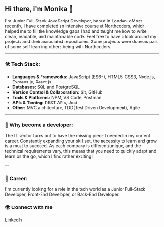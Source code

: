 ## Hi there, i'm Monika 👋

I'm Junior Full-Stack JavaScript Developer, based in London. aMost recently, I have completed an intensive course at Northcoders, which helped me to fill the knowledge gaps I had and taught me how to write clean, readable, and maintainable code. Feel free to have a look around my projects and their associated repositories. Some projects were done as part of some self learning others being with Northcoders.

***

### 🛠️ Tech Stack:
- **Languages & Frameworks:**  JavaScript (ES6+), HTML5, CSS3, Node.js, Express.js, React.js 
- **Databases:** SQL and PostgreSQL
- **Version Control & Collaboration:** Git, GitHub
- **Tools & Platforms:** NPM, VS Code, Postman
- **APIs & Testing:** REST APIs, Jest
- **Other:** MVC architecture, TDD(Test Driven Development), Agile

___


### 🤔 Why become a developer:

The IT sector turns out to have the missing piece I needed in my current career. Constantly expanding your skill set, the necessity to learn and grow is a must to succeed. As each company is different/unique, and the technical requirements vary, this means that you need to quickly adapt and learn on the go, which I find rather exciting!

--

### 💼 Career:

I'm currently looking for a role in the tech world as a Junior Full-Stack Developer, Front-End Developer, or Back-End Developer.

  
### 🌍 Connect with me
[LinkedIn](www.linkedin.com/in/monika-baltova-947260377) 

<!--
**monikabaltova/monikabaltova** is a ✨ _special_ ✨ repository because its `README.md` (this file) appears on your GitHub profile.

Here are some ideas to get you started:

- 🔭 I’m currently working on ...
- 🌱 I’m currently learning ...
- 👯 I’m looking to collaborate on ...
- 🤔 I’m looking for help with ...
- 💬 Ask me about ...
- 📫 How to reach me: ...
- 😄 Pronouns: ...
- ⚡ Fun fact: ...
-->
